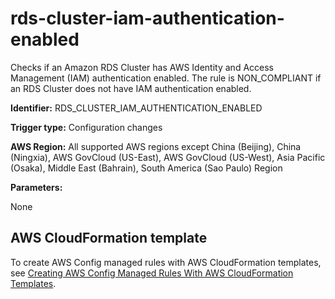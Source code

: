 # rds\-cluster\-iam\-authentication\-enabled<a name="rds-cluster-iam-authentication-enabled"></a>

Checks if an Amazon RDS Cluster has AWS Identity and Access Management \(IAM\) authentication enabled\. The rule is NON\_COMPLIANT if an RDS Cluster does not have IAM authentication enabled\. 

**Identifier:** RDS\_CLUSTER\_IAM\_AUTHENTICATION\_ENABLED

**Trigger type:** Configuration changes

**AWS Region:** All supported AWS regions except China \(Beijing\), China \(Ningxia\), AWS GovCloud \(US\-East\), AWS GovCloud \(US\-West\), Asia Pacific \(Osaka\), Middle East \(Bahrain\), South America \(Sao Paulo\) Region

**Parameters:**

None  

## AWS CloudFormation template<a name="w29aac11c33c17b7d283c15"></a>

To create AWS Config managed rules with AWS CloudFormation templates, see [Creating AWS Config Managed Rules With AWS CloudFormation Templates](aws-config-managed-rules-cloudformation-templates.md)\.